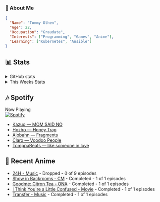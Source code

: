 ### 👋 About Me
```json
{
  "Name": "Tommy Othen",
  "Age": 22,
  "Occupation": "Graudate",
  "Interests": ["Programming", "Games", "Anime"],
  "Learning": ["Kubernetes", "Ansible"]
}
```

## 📊 Stats
<details>
  <summary>GitHub stats</summary>
  <a href="https://github.com/anuraghazra/github-readme-stats">
    <img src="https://github-readme-stats.vercel.app/api?username=tommyothen&show_icons=true&count_private=true&hide=prs,issues">
  </a>
</details>

<details>
  <summary>This Weeks Stats</summary>
  <a href="https://github.com/anuraghazra/github-readme-stats">
    <img src="https://github-readme-stats.vercel.app/api/wakatime?username=tommyothen&cache_seconds=1800&custom_title=Top%20Languages">
  </a>
</details>

## 🎶 Spotify
Now Playing\
[![Spotify](https://novatorem-dasushiasian.vercel.app/api/spotify)](https://open.spotify.com/user/g90805640970)
<!-- LASTFM:START -->
* [Kazuo — MOM SAID NO](https://www.last.fm/music/Kazuo/_/MOM+SAID+NO)
* [Hozho — Honey Trap](https://www.last.fm/music/Hozho/_/Honey+Trap)
* [Aiobahn — Fragments](https://www.last.fm/music/Aiobahn/_/Fragments)
* [Clarx — Voodoo People](https://www.last.fm/music/Clarx/_/Voodoo+People)
* [TomppaBeats — like someone in love](https://www.last.fm/music/TomppaBeats/_/like+someone+in+love)<!-- LASTFM:END -->

## 🗻 Recent Anime
<!-- ANIME-LIST:START -->
* [24H - Music](https://myanimelist.net/anime/15527/24H) - Dropped - 0 of 9 episodes
* [Show in Backrooms - CM](https://myanimelist.net/anime/55356/Show_in_Backrooms) - Completed - 1 of 1 episodes
* [Goodme: Citron Tea - ONA](https://myanimelist.net/anime/54545/Goodme__Citron_Tea) - Completed - 1 of 1 episodes
* [I Think You&#39;re a Little Confused - Movie](https://myanimelist.net/anime/44776/I_Think_Youre_a_Little_Confused) - Completed - 1 of 1 episodes
* [Transfer - Music](https://myanimelist.net/anime/17068/Transfer) - Completed - 1 of 1 episodes<!-- ANIME-LIST:END -->
